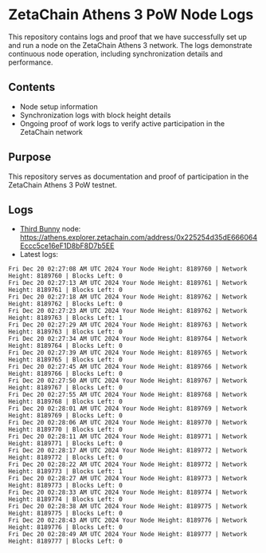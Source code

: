 # ZetaChain Athens 3 PoW Node Logs
This repository contains logs and proof that we have successfully set up and run a node on the ZetaChain Athens 3 network. The logs demonstrate continuous node operation, including synchronization details and performance.

## Contents
- Node setup information
- Synchronization logs with block height details
- Ongoing proof of work logs to verify active participation in the ZetaChain network

## Purpose
This repository serves as documentation and proof of participation in the ZetaChain Athens 3 PoW testnet.

## Logs

- [Third Bunny](https://thirdbunny.xyz/) node: https://athens.explorer.zetachain.com/address/0x225254d35dE666064Eccc5ce16eF1D8bF8D7b5EE
- Latest logs:
```
Fri Dec 20 02:27:08 AM UTC 2024 Your Node Height: 8189760 | Network Height: 8189760 | Blocks Left: 0
Fri Dec 20 02:27:13 AM UTC 2024 Your Node Height: 8189761 | Network Height: 8189761 | Blocks Left: 0
Fri Dec 20 02:27:18 AM UTC 2024 Your Node Height: 8189762 | Network Height: 8189762 | Blocks Left: 0
Fri Dec 20 02:27:23 AM UTC 2024 Your Node Height: 8189762 | Network Height: 8189763 | Blocks Left: 1
Fri Dec 20 02:27:29 AM UTC 2024 Your Node Height: 8189763 | Network Height: 8189763 | Blocks Left: 0
Fri Dec 20 02:27:34 AM UTC 2024 Your Node Height: 8189764 | Network Height: 8189764 | Blocks Left: 0
Fri Dec 20 02:27:39 AM UTC 2024 Your Node Height: 8189765 | Network Height: 8189765 | Blocks Left: 0
Fri Dec 20 02:27:45 AM UTC 2024 Your Node Height: 8189766 | Network Height: 8189766 | Blocks Left: 0
Fri Dec 20 02:27:50 AM UTC 2024 Your Node Height: 8189767 | Network Height: 8189767 | Blocks Left: 0
Fri Dec 20 02:27:55 AM UTC 2024 Your Node Height: 8189768 | Network Height: 8189768 | Blocks Left: 0
Fri Dec 20 02:28:01 AM UTC 2024 Your Node Height: 8189769 | Network Height: 8189769 | Blocks Left: 0
Fri Dec 20 02:28:06 AM UTC 2024 Your Node Height: 8189770 | Network Height: 8189770 | Blocks Left: 0
Fri Dec 20 02:28:11 AM UTC 2024 Your Node Height: 8189771 | Network Height: 8189771 | Blocks Left: 0
Fri Dec 20 02:28:17 AM UTC 2024 Your Node Height: 8189772 | Network Height: 8189772 | Blocks Left: 0
Fri Dec 20 02:28:22 AM UTC 2024 Your Node Height: 8189772 | Network Height: 8189773 | Blocks Left: 1
Fri Dec 20 02:28:27 AM UTC 2024 Your Node Height: 8189773 | Network Height: 8189773 | Blocks Left: 0
Fri Dec 20 02:28:33 AM UTC 2024 Your Node Height: 8189774 | Network Height: 8189774 | Blocks Left: 0
Fri Dec 20 02:28:38 AM UTC 2024 Your Node Height: 8189775 | Network Height: 8189775 | Blocks Left: 0
Fri Dec 20 02:28:43 AM UTC 2024 Your Node Height: 8189776 | Network Height: 8189776 | Blocks Left: 0
Fri Dec 20 02:28:49 AM UTC 2024 Your Node Height: 8189777 | Network Height: 8189777 | Blocks Left: 0
```
